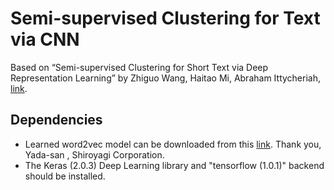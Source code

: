 # Semi-supervised Clustering for Text via CNN

Based on “Semi-supervised Clustering for Short Text via Deep Representation Learning” by Zhiguo Wang, Haitao Mi, Abraham Ittycheriah, [link](https://arxiv.org/pdf/1602.06797.pdf).

## Dependencies

* Learned word2vec model can be downloaded from this [link](http://aial.shiroyagi.co.jp/2017/02/japanese-word2vec-model-builder/). Thank you, Yada-san , Shiroyagi Corporation.
* The Keras (2.0.3) Deep Learning library and "tensorflow (1.0.1)" backend should be installed.